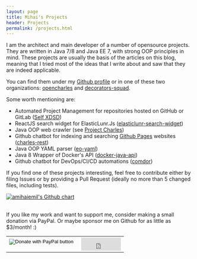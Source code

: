 ```yaml
---
layout: page
title: Mihai's Projects
header: Projects
permalink: /projects.html
---
```


I am the architect and main developer of a number of opensource projects. They are
written in Java 7/8 and Java EE 7, with strong OOP principles in mind. These projects are usually the basis of
the articles on this blog, meaning that I tried most of the ideas that I write about and saw that they are indeed applicable.

You can find them under my [Github profile](https://github.com/amihaiemil) or in one of these two organizations: [opencharles](https://github.com/opencharles) and [decorators-squad](https://github.com/decorators-squad).

Some worth mentioning are:

  * Automated Project Management for repositories hosted on GitHub or GitLab ([Self XDSD](https://self-xdsd.com))
  * ReactJS search widget for ElasticLunr.Js ([elasticlunr-search-widget](https://github.com/amihaiemil/elasticlunr-search-widget))
  * Java OOP web crawler (see [Project Charles](https://amihaiemil.github.io/2016/12/05/project-charles.html))
  * Github chatbot for indexing and searching [Github Pages](https://pages.github.com/) websites ([charles-rest](https://github.com/opencharles/charles-rest))
  * Java OOP YAML parser ([eo-yaml](https://github.com/decorators-squad/eo-yaml))
  * Java 8 Wrapper of Docker's API ([docker-java-api](https://github.com/amihaiemil/docker-java-api))
  * Github chatbot for DevOps/CI/CD automations ([comdor](https://github.com/amihaiemil/comdor))

If you find one of these projects interesting, feel free to contribute
either by filing Issues or by providing a Pull Request (ideally no more than 5 changed files, including tests).

<a href="https://www.github.com/amihaiemil" target="_blank"><img src="https://ghchart.rshah.org/amihaiemil" title="My Github contributions chart" alt="amihaiemil's Github chart" /></a>

<link rel="stylesheet" href="//cdnjs.cloudflare.com/ajax/libs/octicons/2.0.2/octicons.min.css">
<link rel="stylesheet" href="/css/github-activity-0.1.5.min.css">

<script type="text/javascript" src="//cdnjs.cloudflare.com/ajax/libs/mustache.js/0.7.2/mustache.min.js"></script>
<script type="text/javascript" src="/js/github-activity-0.1.5.min.js"></script>

<div id="feed">
</div>

<br>
If you like my work and want to support me, consider making a small donation via PayPal.
Or maybe sponsor me on Github for as little as $3/month! :)
<br>

<table>
  <tr>
    <td>
      <form action="https://www.paypal.com/cgi-bin/webscr" method="post" target="_top">
         <input type="hidden" name="cmd" value="_s-xclick" />
         <input type="hidden" name="hosted_button_id" value="U8MANV6YYNVWL"/>
         <input type="image" src="https://www.paypalobjects.com/en_US/i/btn/btn_donateCC_LG.gif" border="0" name="submit" title="PayPal - The safer, easier way to pay online!" alt="Donate with PayPal button" />
        <img alt="" border="0" src="https://www.paypal.com/en_RO/i/scr/pixel.gif" width="1" height="1" />
      </form>
    </td>
    <td>
      <iframe src="https://github.com/sponsors/amihaiemil/button" title="Sponsor amihaiemil" height="35" width="107" style="border: 0;"></iframe>
    </td>
  <tr>

<script>
$(document).ready(
  function() {
    GitHubActivity.feed({
    	username: "amihaiemil",
    	selector: "#feed",
    	limit: 10
    });
  }
);
</script>
